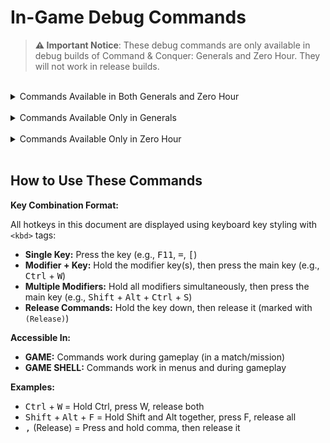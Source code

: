 <!-- markdownlint-disable MD033 -->
<!-- Needed to allow for <kbd> tags for keyboard key styling. -->
# In-Game Debug Commands

> **⚠️ Important Notice**: These debug commands are only available in debug builds of Command & Conquer: Generals
> and Zero Hour. They will not work in release builds.

<br>

<details>
<summary>Commands Available in Both Generals and Zero Hour</summary>

  <details>
  <summary>├─ Game State & Cheats (10)</summary>

| Hotkey | Command Name | Description | Accessible In | Image |
|--------|--------------|-------------|---------------|-------|
| <kbd>Ctrl</kbd> + <kbd>W</kbd> | DEMO_WIN | Instantly win the current game or mission | GAME | [Image](https://github.com/TheSuperHackers/GeneralsWiki/raw/refs/heads/main/SourceCode/Debug/files/in_gamedebugs_media/demo_win.png) |
| <kbd>Ctrl</kbd> + <kbd>=</kbd> | DEMO_ADDCASH | Adds 10000 cash to the player's current resources | GAME | [Image](https://github.com/TheSuperHackers/GeneralsWiki/raw/refs/heads/main/SourceCode/Debug/files/in_gamedebugs_media/demo_addcash.png) |
| <kbd>Alt</kbd> + <kbd>F</kbd> | DEMO_INSTANT_BUILD | Toggles instant building for all units and structures | GAME |  |
| <kbd>Ctrl</kbd> + <kbd>V</kbd> | DEMO_GIVE_VETERANCY | Grants the selected unit(s) a level of veterancy | GAME | [Image](https://github.com/TheSuperHackers/GeneralsWiki/raw/refs/heads/main/SourceCode/Debug/files/in_gamedebugs_media/demo_give_veterancy.png) |
| <kbd>Shift</kbd> + <kbd>Ctrl</kbd> + <kbd>V</kbd> | DEMO_TAKE_VETERANCY | Removes a level of veterancy from the selected unit(s) | GAME | [Image](https://github.com/TheSuperHackers/GeneralsWiki/raw/refs/heads/main/SourceCode/Debug/files/in_gamedebugs_media/demo_take_veterancy.png) |
| <kbd>Shift</kbd> + <kbd>Ctrl</kbd> + <kbd>P</kbd> | DEMO_GIVE_SCIENCEPURCHASEPOINTS | Gives the player 1 science purchase point | GAME | [Image](https://github.com/TheSuperHackers/GeneralsWiki/raw/refs/heads/main/SourceCode/Debug/files/in_gamedebugs_media/demo_give_sciencepurchasepoints.png) |
| <kbd>Shift</kbd> + <kbd>Alt</kbd> + <kbd>Ctrl</kbd> + <kbd>K</kbd> | DEMO_GIVE_ALL_SCIENCES | Instantly unlocks all sciences for the player | GAME | [Image](https://github.com/TheSuperHackers/GeneralsWiki/raw/refs/heads/main/SourceCode/Debug/files/in_gamedebugs_media/demo_give_all_sciences.png) |
| <kbd>Ctrl</kbd> + <kbd>K</kbd> | DEMO_GIVE_RANKLEVEL | Grants the player a rank level | GAME | [Image](https://github.com/TheSuperHackers/GeneralsWiki/raw/refs/heads/main/SourceCode/Debug/files/in_gamedebugs_media/demo_give_ranklevel.png) |
| <kbd>Shift</kbd> + <kbd>Ctrl</kbd> + <kbd>K</kbd> | DEMO_TAKE_RANKLEVEL | Subtracts the player's current rank level by 1 | GAME | [Image](https://github.com/TheSuperHackers/GeneralsWiki/raw/refs/heads/main/SourceCode/Debug/files/in_gamedebugs_media/demo_take_ranklevel.png) |
| <kbd>Ctrl</kbd> + <kbd>S</kbd> | DEMO_TOGGLE_SPECIAL_POWER_DELAYS | Toggles whether special powers, super weapons and abilities have a delay before they can be used again | GAME | [Image](https://github.com/TheSuperHackers/GeneralsWiki/raw/refs/heads/main/SourceCode/Debug/files/in_gamedebugs_media/demo_toggle_special_power_delays.png) |

  </details>

  <details>
  <summary>├─ Visual & Rendering (14)</summary>

| Hotkey | Command Name | Description | Accessible In | Image |
|--------|--------------|-------------|---------------|-------|
| <kbd>F11</kbd> | DEMO_TOGGLE_BEHIND_BUILDINGS | Toggles the outline around units when they are obscured by buildings | GAME | [Image](https://github.com/TheSuperHackers/GeneralsWiki/raw/refs/heads/main/SourceCode/Debug/files/in_gamedebugs_media/demo_toggle_behind_buildings.png) |
| <kbd>Ctrl</kbd> + <kbd>F10</kbd> | DEMO_TOGGLE_BW_VIEW | Toggles a black and white wireframe mode | GAME SHELL | [Image](https://github.com/TheSuperHackers/GeneralsWiki/raw/refs/heads/main/SourceCode/Debug/files/in_gamedebugs_media/demo_toggle_bw_view.png) |
| <kbd>Ctrl</kbd> + <kbd>F11</kbd> | DEMO_TOGGLE_RED_VIEW | Toggles a (useless?) red view mode | GAME SHELL | [Image](https://github.com/TheSuperHackers/GeneralsWiki/raw/refs/heads/main/SourceCode/Debug/files/in_gamedebugs_media/demo_toggle_red_view.png) |
| <kbd>Ctrl</kbd> + <kbd>F12</kbd> | DEMO_TOGGLE_GREEN_VIEW | Toggles a (useless?) green view mode | GAME SHELL | [Image](https://github.com/TheSuperHackers/GeneralsWiki/raw/refs/heads/main/SourceCode/Debug/files/in_gamedebugs_media/demo_toggle_green_view.png) |
| <kbd>Ctrl</kbd> + <kbd>F9</kbd> | DEMO_TOGGLE_MOTION_BLUR_ZOOM | Plays a (useless?) zoom animation with motion blur effects | GAME SHELL | [Image](https://github.com/TheSuperHackers/GeneralsWiki/raw/refs/heads/main/SourceCode/Debug/files/in_gamedebugs_media/demo_toggle_motion_blur_zoom.png) |
| <kbd>Ctrl</kbd> + <kbd>\</kbd> | DEMO_TOGGLE_RENDER | Toggles rendering of new frames (essentially freezes the game in place) | GAME |  |
| <kbd>/</kbd> | DEMO_TOGGLE_NO_DRAW | Toggles rendering of new frames (essentially freezes the game in place). Appears to be redundant with DEMO_TOGGLE_RENDER. **Note:** BROKEN, the off toggle does not work | GAME |  |
| <kbd>Shift</kbd> + <kbd>J</kbd> | DEMO_TOGGLE_SHADOW_VOLUMES | Toggles the rendering of shadow volumes | GAME | [Image](https://github.com/TheSuperHackers/GeneralsWiki/raw/refs/heads/main/SourceCode/Debug/files/in_gamedebugs_media/demo_toggle_shadow_volumes.png) |
| <kbd>]</kbd> | DEMO_TOGGLE_WATERPLANE | Toggles the rendering of the water plane (does not seem to work) | GAME |  |
| <kbd>[</kbd> | DEMO_TOGGLE_TRACKMARKS | Toggles the rendering of track marks on the ground | GAME |  |
| <kbd>Alt</kbd> + <kbd>W</kbd> | DEMO_TOGGLE_FEATHER_WATER | Visually cycles between different water depths | GAME | [Image](https://github.com/TheSuperHackers/GeneralsWiki/raw/refs/heads/main/SourceCode/Debug/files/in_gamedebugs_media/demo_toggle_feather_water.png) |
| <kbd>Ctrl</kbd> + <kbd>E</kbd> | DEMO_SHOW_EXTENTS | Toggles the visibility of the bounding box around units | GAME | [Image](https://github.com/TheSuperHackers/GeneralsWiki/raw/refs/heads/main/SourceCode/Debug/files/in_gamedebugs_media/demo_show_extents.png) |
| <kbd>Alt</kbd> + <kbd>H</kbd> | DEMO_SHOW_HEALTH | Toggles the visibility of health bars above units and structures | GAME | [Image](https://github.com/TheSuperHackers/GeneralsWiki/raw/refs/heads/main/SourceCode/Debug/files/in_gamedebugs_media/demo_show_health.png) |
| <kbd>Shift</kbd> + <kbd>Ctrl</kbd> + <kbd>D</kbd> | DEMO_TIME_OF_DAY | Cycles through different times of day | GAME | [Image](https://github.com/TheSuperHackers/GeneralsWiki/raw/refs/heads/main/SourceCode/Debug/files/in_gamedebugs_media/demo_time_of_day.png) |

  </details>

  <details>
  <summary>├─ Audio (5)</summary>

| Hotkey | Command Name | Description | Accessible In | Image |
|--------|--------------|-------------|---------------|-------|
| <kbd>Shift</kbd> + <kbd>Ctrl</kbd> + <kbd>S</kbd> | DEMO_TOGGLE_SOUND | Toggles game audio on and off | GAME |  |
| <kbd>Shift</kbd> + <kbd>Ctrl</kbd> + <kbd>M</kbd> | DEMO_TOGGLE_MUSIC | Toggles game music on and off | GAME | [Image](https://github.com/TheSuperHackers/GeneralsWiki/raw/refs/heads/main/SourceCode/Debug/files/in_gamedebugs_media/demo_toggle_music.png) |
| <kbd>Shift</kbd> + <kbd>M</kbd> | DEMO_MUSIC_NEXT_TRACK | Skips to the next music track in the playlist | GAME | [Image](https://github.com/TheSuperHackers/GeneralsWiki/raw/refs/heads/main/SourceCode/Debug/files/in_gamedebugs_media/demo_music_next_track.png) |
| <kbd>Ctrl</kbd> + <kbd>M</kbd> | DEMO_MUSIC_PREV_TRACK | Skips to the previous music track in the playlist | GAME | [Image](https://github.com/TheSuperHackers/GeneralsWiki/raw/refs/heads/main/SourceCode/Debug/files/in_gamedebugs_media/demo_music_prev_track.png) |
| <kbd>Shift</kbd> + <kbd>A</kbd> | DEMO_TOGGLE_AUDIODEBUG | Toggles audio debugging information on and off | GAME SHELL | [Image](https://github.com/TheSuperHackers/GeneralsWiki/raw/refs/heads/main/SourceCode/Debug/files/in_gamedebugs_media/demo_toggle_audiodebug.png) |

  </details>

  <details>
  <summary>├─ Camera & View (7)</summary>

| Hotkey | Command Name | Description | Accessible In | Image |
|--------|--------------|-------------|---------------|-------|
| <kbd>Shift</kbd> + <kbd>Ctrl</kbd> + <kbd>L</kbd> | DEMO_LOCK_CAMERA_TO_SELECTION | Locks the camera to the currently selected unit or structure | GAME |  |
| <kbd>Shift</kbd> + <kbd>Ctrl</kbd> + <kbd>C</kbd> | DEMO_TOGGLE_CAMERA_DEBUG | Needs further information | GAME | [Image](https://github.com/TheSuperHackers/GeneralsWiki/raw/refs/heads/main/SourceCode/Debug/files/in_gamedebugs_media/demo_toggle_camera_debug.png) |
| <kbd>Shift</kbd> + <kbd>Alt</kbd> + <kbd>Ctrl</kbd> + <kbd>C</kbd> | DEMO_TOGGLE_ZOOM_LOCK | Toggles the camera's zoom limitations, allowing for unrestricted zooming in and out when disabled | GAME | [Image](https://github.com/TheSuperHackers/GeneralsWiki/raw/refs/heads/main/SourceCode/Debug/files/in_gamedebugs_media/demo_toggle_zoom_lock.png) |
| <kbd>,</kbd> | DEMO_BEGIN_ADJUST_PITCH | Begins adjusting the camera's pitch | GAME | [Image](https://github.com/TheSuperHackers/GeneralsWiki/raw/refs/heads/main/SourceCode/Debug/files/in_gamedebugs_media/demo_begin_adjust_pitch%20%26%20demo_end_adjust_pitch.png) |
| <kbd>,</kbd> (Release) | DEMO_END_ADJUST_PITCH | Ends adjusting the camera's pitch | GAME | [Image](https://github.com/TheSuperHackers/GeneralsWiki/raw/refs/heads/main/SourceCode/Debug/files/in_gamedebugs_media/demo_begin_adjust_pitch%20%26%20demo_end_adjust_pitch.png) |
| <kbd>.</kbd> | DEMO_BEGIN_ADJUST_FOV | Begins adjusting the camera's field of view (FOV) | GAME | [Image](https://github.com/TheSuperHackers/GeneralsWiki/raw/refs/heads/main/SourceCode/Debug/files/in_gamedebugs_media/demo_begin_adjust_fov%20%26%20demo_end_adjust_fov.png) |
| <kbd>.</kbd> (Release) | DEMO_END_ADJUST_FOV | Ends adjusting the camera's field of view (FOV) | GAME | [Image](https://github.com/TheSuperHackers/GeneralsWiki/raw/refs/heads/main/SourceCode/Debug/files/in_gamedebugs_media/demo_begin_adjust_fov%20%26%20demo_end_adjust_fov.png) |

  </details>

  <details>
  <summary>├─ AI & Team (3)</summary>

| Hotkey | Command Name | Description | Accessible In | Image |
|--------|--------------|-------------|---------------|-------|
| <kbd>Shift</kbd> + <kbd>Ctrl</kbd> + <kbd>Space</kbd> | DEMO_SWITCH_TEAMS | Cycles through the players in the game, sequentially passing control to each one | GAME | [Image](https://github.com/TheSuperHackers/GeneralsWiki/raw/refs/heads/main/SourceCode/Debug/files/in_gamedebugs_media/demo_switch_teams.png) |
| <kbd>Ctrl</kbd> + <kbd>T</kbd> | DEMO_SWITCH_TEAMS_CHINA_USA | Cycles through USA and China players in the game on the same team as the player, sequentially passing control to each one | GAME |  |
| <kbd>Ctrl</kbd> + <kbd>A</kbd> | DEMO_TOGGLE_AI_DEBUG | Toggles visual AI debugging information on and off | GAME | [Image](https://github.com/TheSuperHackers/GeneralsWiki/raw/refs/heads/main/SourceCode/Debug/files/in_gamedebugs_media/demo_toggle_ai_debug.png) |

  </details>

  <details>
  <summary>├─ Debug Information & Stats (9)</summary>

| Hotkey | Command Name | Description | Accessible In | Image |
|--------|--------------|-------------|---------------|-------|
| <kbd>Ctrl</kbd> + <kbd>Q</kbd> | DEMO_TOGGLE_DEBUG_STATS | Toggles the visibility of debug information overlays | GAME SHELL | [Image](https://github.com/TheSuperHackers/GeneralsWiki/raw/refs/heads/main/SourceCode/Debug/files/in_gamedebugs_media/demo_toggle_debug_stats.png) |
| <kbd>Ctrl</kbd> + <kbd>L</kbd> | DEMO_TOGGLE_METRICS | Needs further information | GAME |  |
| <kbd>Shift</kbd> + <kbd>Ctrl</kbd> + <kbd>Q</kbd> | DEMO_TOGGLE_GRAPHICALFRAMERATEBAR | Toggles the world's most useless graphical frame rate bar on and off | GAME SHELL | [Image](https://github.com/TheSuperHackers/GeneralsWiki/raw/refs/heads/main/SourceCode/Debug/files/in_gamedebugs_media/demo_toggle_graphicalframeratebar.png) |
| <kbd>Shift</kbd> + <kbd>Alt</kbd> + <kbd>V</kbd> | DEMO_TOGGLE_VISIONDEBUG | Toggles the visibility of the vision debug overlay for units and structures | GAME | [Image](https://github.com/TheSuperHackers/GeneralsWiki/raw/refs/heads/main/SourceCode/Debug/files/in_gamedebugs_media/demo_toggle_visiondebug.png) |
| <kbd>Shift</kbd> + <kbd>Ctrl</kbd> + <kbd>B</kbd> | DEMO_TOGGLE_PROJECTILEDEBUG | Toggles the visibility of visual projectile debug information | GAME | [Image](https://github.com/TheSuperHackers/GeneralsWiki/raw/refs/heads/main/SourceCode/Debug/files/in_gamedebugs_media/demo_toggle_projectiledebug.png) |
| <kbd>Ctrl</kbd> + <kbd>P</kbd> | DEMO_TOGGLE_PARTICLEDEBUG | Toggles the visibility of visual particle debug information | GAME | [Image](https://github.com/TheSuperHackers/GeneralsWiki/raw/refs/heads/main/SourceCode/Debug/files/in_gamedebugs_media/demo_toggle_particledebug.png) |
| <kbd>Ctrl</kbd> + <kbd>O</kbd> | DEMO_TOGGLE_CASHMAPDEBUG | Toggles the visibility of visual cash map debug information | GAME | [Image](https://github.com/TheSuperHackers/GeneralsWiki/raw/refs/heads/main/SourceCode/Debug/files/in_gamedebugs_media/demo_toggle_cashmapdebug.png) |
| <kbd>Shift</kbd> + <kbd>Ctrl</kbd> + <kbd>O</kbd> | DEMO_TOGGLE_THREATDEBUG | Toggles the visibility of visual threat debug information | GAME |  |
| <kbd>Ctrl</kbd> + <kbd>D</kbd> | DEMO_DEBUG_SELECTION | Toggles the visibility of the selected unit(s) or structure's debug information | GAME | [Image](https://github.com/TheSuperHackers/GeneralsWiki/raw/refs/heads/main/SourceCode/Debug/files/in_gamedebugs_media/demo_debug_selection.png) |

  </details>

  <details>
  <summary>├─ Map & Fog of War (3)</summary>

| Hotkey | Command Name | Description | Accessible In | Image |
|--------|--------------|-------------|---------------|-------|
| <kbd>Shift</kbd> + <kbd>Alt</kbd> + <kbd>F</kbd> | DEMO_TOGGLE_FOGOFWAR | Toggles the rendering of certain things in the fog of war (Useless?) | GAME | [Image](https://github.com/TheSuperHackers/GeneralsWiki/raw/refs/heads/main/SourceCode/Debug/files/in_gamedebugs_media/demo_toggle_fogofwar.png) |
| <kbd>Shift</kbd> + <kbd>Ctrl</kbd> + <kbd>R</kbd> | DEMO_ENSHROUD | Shrouds all areas of the map that are not currently visible to the player or their allies | GAME | [Image](https://github.com/TheSuperHackers/GeneralsWiki/raw/refs/heads/main/SourceCode/Debug/files/in_gamedebugs_media/demo_enshroud.png) |
| <kbd>Ctrl</kbd> + <kbd>R</kbd> | DEMO_DESHROUD | Fully reveals the entire map, removing all fog of war and shroud | GAME | [Image](https://github.com/TheSuperHackers/GeneralsWiki/raw/refs/heads/main/SourceCode/Debug/files/in_gamedebugs_media/demo_deshroud.png) |

  </details>

  <details>
  <summary>├─ Combat & Units (5)</summary>

| Hotkey | Command Name | Description | Accessible In | Image |
|--------|--------------|-------------|---------------|-------|
| <kbd>Shift</kbd> + <kbd>Ctrl</kbd> + <kbd>Numpad /</kbd> | DEMO_KILL_ALL_ENEMIES | Instantly kills all enemies on the map | GAME | [Image](https://github.com/TheSuperHackers/GeneralsWiki/raw/refs/heads/main/SourceCode/Debug/files/in_gamedebugs_media/demo_kill_all_enemies.png) |
| <kbd>Shift</kbd> + <kbd>Ctrl</kbd> + <kbd>X</kbd> | DEMO_KILL_SELECTION | Instantly kills the currently selected unit or structure. Only works on units and structures belonging to the player | GAME | [Image](https://github.com/TheSuperHackers/GeneralsWiki/raw/refs/heads/main/SourceCode/Debug/files/in_gamedebugs_media/demo_kill_selection.png) |
| <kbd>Ctrl</kbd> + <kbd>X</kbd> | DEMO_TOGGLE_HURT_ME_MODE | Toggles the "Hurt Me" mode, causing 10% damage every time a unit or structure is selected | GAME | [Image](https://github.com/TheSuperHackers/GeneralsWiki/raw/refs/heads/main/SourceCode/Debug/files/in_gamedebugs_media/demo_toggle_hurt_me_mode.png) |
| <kbd>Alt</kbd> + <kbd>G</kbd> | DEMO_TOGGLE_HAND_OF_GOD_MODE | Toggles the "Hand of God" mode, allowing the player to instantly destroy any unit or structure by selecting it | GAME | [Image](https://github.com/TheSuperHackers/GeneralsWiki/raw/refs/heads/main/SourceCode/Debug/files/in_gamedebugs_media/demo_toggle_hand_of_god_mode.png) |
| <kbd>Shift</kbd> + <kbd>B</kbd> | DEMO_BATTLE_CRY | Plays a battle cry sound effect (Useless?) | GAME |  |

  </details>

  <details>
  <summary>├─ Performance & Level of Detail (5)</summary>

| Hotkey | Command Name | Description | Accessible In | Image |
|--------|--------------|-------------|---------------|-------|
| <kbd>=</kbd> | DEMO_LOD_DECREASE | Decreases the level of detail (LOD) by one level for all objects in the game | GAME | [Image](https://github.com/TheSuperHackers/GeneralsWiki/raw/refs/heads/main/SourceCode/Debug/files/in_gamedebugs_media/demo_lod_decrease%20%26%20demo_lod_increase.png) |
| <kbd>-</kbd> | DEMO_LOD_INCREASE | Increases the level of detail (LOD) by one level for all objects in the game | GAME | [Image](https://github.com/TheSuperHackers/GeneralsWiki/raw/refs/heads/main/SourceCode/Debug/files/in_gamedebugs_media/demo_lod_decrease%20%26%20demo_lod_increase.png) |
| <kbd>Alt</kbd> + <kbd>-</kbd> | DEMO_CYCLE_LOD_LEVEL | Cycles through the available LOD levels for all objects in the game | GAME | [Image](https://github.com/TheSuperHackers/GeneralsWiki/raw/refs/heads/main/SourceCode/Debug/files/in_gamedebugs_media/demo_cycle_lod_level.png) |
| <kbd>Ctrl</kbd> + <kbd>J</kbd> | DEMO_INCR_ANIM_SKATE_SPEED | Increases the animation skate speed for all units and structures in the game (Needs further information) | GAME | [Image](https://github.com/TheSuperHackers/GeneralsWiki/raw/refs/heads/main/SourceCode/Debug/files/in_gamedebugs_media/demo_incr_anim_skate_speed%20%26%20demo_decr_anim_skate_speed.png) |
| <kbd>Shift</kbd> + <kbd>Ctrl</kbd> + <kbd>J</kbd> | DEMO_DECR_ANIM_SKATE_SPEED | Decreases the animation skate speed for all units and structures in the game (Needs further information) | GAME | [Image](https://github.com/TheSuperHackers/GeneralsWiki/raw/refs/heads/main/SourceCode/Debug/files/in_gamedebugs_media/demo_incr_anim_skate_speed%20%26%20demo_decr_anim_skate_speed.png) |

  </details>

  <details>
  <summary>├─ System & Technical (8)</summary>

| Hotkey | Command Name | Description | Accessible In | Image |
|--------|--------------|-------------|---------------|-------|
| <kbd>Shift</kbd> + <kbd>Ctrl</kbd> + <kbd>A</kbd> | DEMO_DUMP_ASSETS | (Needs further information) | GAME |  |
| <kbd>Shift</kbd> + <kbd>F11</kbd> | DEMO_TOGGLE_AVI | (Needs further information) | GAME SHELL |  |
| <kbd>Shift</kbd> + <kbd>Alt</kbd> + <kbd>Ctrl</kbd> + <kbd>N</kbd> | DEMO_TOGGLE_NETWORK | (Needs further information) | GAME |  |
| <kbd>Alt</kbd> + <kbd>T</kbd> | DEMO_TOGGLE_MESSAGE_TEXT | Toggles the visibility of in-game messages | GAME | [Image](https://github.com/TheSuperHackers/GeneralsWiki/raw/refs/heads/main/SourceCode/Debug/files/in_gamedebugs_media/demo_toggle_message_text.png) |
| <kbd>Ctrl</kbd> + <kbd>G</kbd> | DEMO_VTUNE_ON | (Needs further information) | GAME |  |
| <kbd>Shift</kbd> + <kbd>Ctrl</kbd> + <kbd>G</kbd> | DEMO_VTUNE_OFF | (Needs further information) | GAME |  |
| <kbd>Alt</kbd> + <kbd>O</kbd> | DEBUG_DUMP_PLAYER_OBJECTS | (Needs further information) | GAME |  |
| <kbd>Shift</kbd> + <kbd>Alt</kbd> + <kbd>O</kbd> | DEBUG_DUMP_ALL_PLAYER_OBJECTS | (Needs further information) | GAME |  |

  </details>

  <details>
  <summary>├─ Scripts & Movies (10)</summary>

| Hotkey | Command Name | Description | Accessible In | Image |
|--------|--------------|-------------|---------------|-------|
| <kbd>Shift</kbd> + <kbd>Ctrl</kbd> + <kbd>F1</kbd> | DEMO_RUNSCRIPT1 | (Needs further information) | GAME |  |
| <kbd>Shift</kbd> + <kbd>Ctrl</kbd> + <kbd>F2</kbd> | DEMO_RUNSCRIPT2 | (Needs further information) | GAME |  |
| <kbd>Shift</kbd> + <kbd>Ctrl</kbd> + <kbd>F3</kbd> | DEMO_RUNSCRIPT3 | (Needs further information) | GAME |  |
| <kbd>Shift</kbd> + <kbd>Ctrl</kbd> + <kbd>F4</kbd> | DEMO_RUNSCRIPT4 | (Needs further information) | GAME |  |
| <kbd>Shift</kbd> + <kbd>Ctrl</kbd> + <kbd>F5</kbd> | DEMO_RUNSCRIPT5 | (Needs further information) | GAME |  |
| <kbd>Shift</kbd> + <kbd>Ctrl</kbd> + <kbd>F6</kbd> | DEMO_RUNSCRIPT6 | (Needs further information) | GAME |  |
| <kbd>Shift</kbd> + <kbd>Ctrl</kbd> + <kbd>F7</kbd> | DEMO_RUNSCRIPT7 | (Needs further information) | GAME |  |
| <kbd>Shift</kbd> + <kbd>Ctrl</kbd> + <kbd>F8</kbd> | DEMO_RUNSCRIPT8 | (Needs further information) | GAME |  |
| <kbd>Shift</kbd> + <kbd>Ctrl</kbd> + <kbd>F9</kbd> | DEMO_RUNSCRIPT9 | (Needs further information) | GAME |  |
| <kbd>Shift</kbd> + <kbd>Ctrl</kbd> + <kbd>Tab</kbd> | DEMO_NEXT_OBJECTIVE_MOVIE | (Needs further information) | GAME |  |

  </details>

</details>

<br>

<details>
<summary>Commands Available Only in Generals</summary>

| Hotkey | Command Name | Description | Accessible In | Image |
|--------|--------------|-------------|---------------|-------|
| <kbd>Shift</kbd> + <kbd>Ctrl</kbd> + <kbd>Backspace</kbd> | DEMO_INSTANT_QUIT | (Needs further information) | GAME SHELL |  |

</details>

<br>

<details>
<summary>Commands Available Only in Zero Hour</summary>

  <details>
  <summary>├─ Performance Analysis (4)</summary>

| Hotkey | Command Name | Description | Accessible In | Image |
|--------|--------------|-------------|---------------|-------|
| <kbd>Shift</kbd> + <kbd>Alt</kbd> + <kbd>Ctrl</kbd> + <kbd>Q</kbd> | DEBUG_OBJECT_ID_PERFORMANCE | (Needs further information) | GAME | [Image](https://github.com/TheSuperHackers/GeneralsWiki/raw/refs/heads/main/SourceCode/Debug/files/in_gamedebugs_media/debug_object_id_performance.png) |
| <kbd>Shift</kbd> + <kbd>Alt</kbd> + <kbd>Ctrl</kbd> + <kbd>A</kbd> | DEBUG_DRAWABLE_ID_PERFORMANCE | (Needs further information) | GAME | [Image](https://github.com/TheSuperHackers/GeneralsWiki/raw/refs/heads/main/SourceCode/Debug/files/in_gamedebugs_media/debug_drawable_id_performance.png) |
| <kbd>Shift</kbd> + <kbd>Alt</kbd> + <kbd>Ctrl</kbd> + <kbd>W</kbd> | DEBUG_SLEEPY_UPDATE_PERFORMANCE | (Needs further information) | GAME | [Image](https://github.com/TheSuperHackers/GeneralsWiki/raw/refs/heads/main/SourceCode/Debug/files/in_gamedebugs_media/debug_sleepy_update_performance.png) |
| <kbd>Alt</kbd> + <kbd>Q</kbd> | DEMO_PERFORM_STATISTICAL_DUMP | (Needs further information) | GAME SHELL | [Image](https://github.com/TheSuperHackers/GeneralsWiki/raw/refs/heads/main/SourceCode/Debug/files/in_gamedebugs_media/demo_perform_statistical_dump.png) |

  </details>

  <details>
  <summary>├─ Game Features (1)</summary>

| Hotkey | Command Name | Description | Accessible In | Image |
|--------|--------------|-------------|---------------|-------|
| <kbd>Shift</kbd> + <kbd>Alt</kbd> + <kbd>Ctrl</kbd> + <kbd>S</kbd> | DEMO_TOGGLE_SUPPLY_CENTER_PLACEMENT | (Needs further information) | GAME |  |

  </details>

  <details>
  <summary>├─ Audio (1)</summary>

| Hotkey | Command Name | Description | Accessible In | Image |
|--------|--------------|-------------|---------------|-------|
| <kbd>Shift</kbd> + <kbd>Alt</kbd> + <kbd>A</kbd> | DEMO_SHOW_AUDIO_LOCATIONS | Displays visual overlays regarding audio (Needs further information) | GAME SHELL | [Image](https://github.com/TheSuperHackers/GeneralsWiki/raw/refs/heads/main/SourceCode/Debug/files/in_gamedebugs_media/demo_show_audio_locations.png) |

  </details>

</details>

<br>

## How to Use These Commands

**Key Combination Format:**

All hotkeys in this document are displayed using keyboard key styling with `<kbd>` tags:

- **Single Key:** Press the key (e.g., <kbd>F11</kbd>, <kbd>=</kbd>, <kbd>[</kbd>)
- **Modifier + Key:** Hold the modifier key(s), then press the main key (e.g., <kbd>Ctrl</kbd> + <kbd>W</kbd>)
- **Multiple Modifiers:** Hold all modifiers simultaneously, then press the main key
  (e.g., <kbd>Shift</kbd> + <kbd>Alt</kbd> + <kbd>Ctrl</kbd> + <kbd>S</kbd>)
- **Release Commands:** Hold the key down, then release it (marked with `(Release)`)

**Accessible In:**

- **GAME:** Commands work during gameplay (in a match/mission)
- **GAME SHELL:** Commands work in menus and during gameplay

**Examples:**

- <kbd>Ctrl</kbd> + <kbd>W</kbd> = Hold Ctrl, press W, release both
- <kbd>Shift</kbd> + <kbd>Alt</kbd> + <kbd>F</kbd> = Hold Shift and Alt together, press F, release all
- <kbd>,</kbd> (Release) = Press and hold comma, then release it
